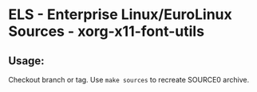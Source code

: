 # ELS - Enterprise Linux/EuroLinux Sources - xorg-x11-font-utils
 
## Usage:
  Checkout branch or tag. Use `make sources` to recreate  SOURCE0 archive.
